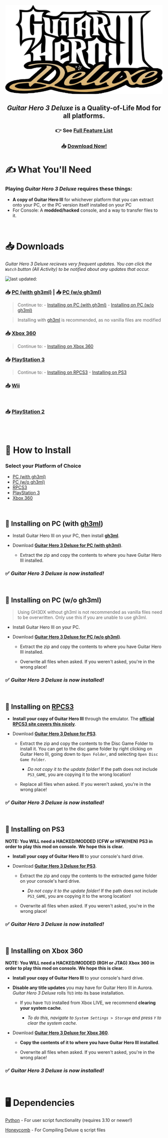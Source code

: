<div align="center">

![Header Image](dependencies/header.png)

## *Guitar Hero 3 Deluxe* is a Quality-of-Life Mod for all platforms.

### 👉 See [Full Feature List](https://github.com/nsneverhax/guitar-hero-3-deluxe/blob/main/dependencies/features.md#features)

### 📥 [Download Now!](#%EF%B8%8F-what-youll-need)

</div>

# ✍️ What You'll Need

### Playing *Guitar Hero 3 Deluxe* requires these things:

- **A copy of Guitar Hero III** for whichever platform that you can extract onto your PC, or the PC version itself installed on your PC
- For Console: A **modded/hacked** console, and a way to transfer files to it.

<br/>

# 📥 Downloads

*Guitar Hero 3 Deluxe recieves very frequent updates. You can click the `Watch` button (All Activity) to be notified about any updates that occur.*

![last updated:](https://img.shields.io/github/last-commit/nsneverhax/guitar-hero-3-deluxe?label=last%20updated%3A)

### 📥 [PC (with gh3ml)](https://nightly.link/nsneverhax/guitar-hero-3-deluxe/workflows/build/main/GH3DX-gh3ml.zip) | 📥 [PC (w/o gh3ml)](https://nightly.link/nsneverhax/guitar-hero-3-deluxe/workflows/build/main/GH3DX-PC.zip)

> Continue to: 
    - [Installing on PC (with gh3ml)](#-installing-on-pc-with-gh3ml)
    - [Installing on PC (w/o gh3ml)](#-installing-on-pc-wo-gh3ml)

> Installing with [gh3ml](https://github.com/nsneverhax/gh3ml/releases) is recommended, as no vanilla files are modified

### 📥 [Xbox 360](https://nightly.link/nsneverhax/guitar-hero-3-deluxe/workflows/build/main/GH3DX-Xbox.zip)

> Continue to: 
    - [Installing on Xbox 360](#-installing-on-xbox-360)

### 📥 [PlayStation 3](https://nightly.link/nsneverhax/guitar-hero-3-deluxe/workflows/build/main/GH3DX-PS3.zip)

> Continue to: 
    - [Installing on RPCS3](#-installing-on-rpcs3)
    - [Installing on PS3](#-installing-on-ps3)

### 📥 [Wii](https://nightly.link/nsneverhax/guitar-hero-3-deluxe/workflows/build/main/GH3DX-Wii.zip)

<br/>

### 📥 [PlayStation 2](https://nightly.link/nsneverhax/guitar-hero-3-deluxe/workflows/build/main/GH3DX-PS2.zip)

<br/>

<br/>

# 📩 How to Install

### Select your Platform of Choice

  - [PC (with gh3ml)](#-installing-on-pc-with-gh3ml)
  - [PC (w/o gh3ml)](#-installing-on-pc-wo-gh3ml)
  - [RPCS3](#-installing-on-rpcs3)
  - [PlayStation 3](#-installing-on-ps3)
  - [Xbox 360](#-installing-on-xbox-360)

<br/>

## 📩 Installing on PC (with [gh3ml](https://github.com/nsneverhax/gh3ml/releases))

* Install Guitar Hero III on your PC, then install [**gh3ml**](https://github.com/nsneverhax/gh3ml/releases).

* Download [**Guitar Hero 3 Deluxe for PC (with gh3ml)**](https://nightly.link/nsneverhax/guitar-hero-3-deluxe/workflows/build/main/GH3DX-gh3ml.zip).

  * Extract the zip and copy the contents to where you have Guitar Hero III installed.

### ✅ ***Guitar Hero 3 Deluxe is now installed!***

<br/>

## 📩 Installing on PC (w/o gh3ml)

> Using GH3DX without gh3ml is not recommended as vanilla files need to be overwritten. Only use this if you are unable to use gh3ml.

* Install Guitar Hero III on your PC.

* Download [**Guitar Hero 3 Deluxe for PC (w/o gh3ml)**](https://nightly.link/nsneverhax/guitar-hero-3-deluxe/workflows/build/main/GH3DX-PC.zip).

  * Extract the zip and copy the contents to where you have Guitar Hero III installed.

  * Overwrite all files when asked. If you weren't asked, you're in the wrong place!

### ✅ ***Guitar Hero 3 Deluxe is now installed!***

<br/>

## 📩 Installing on [RPCS3](https://rpcs3.net/)

* **Install your copy of Guitar Hero III** through the emulator. The [**official RPCS3 site covers this nicely**](https://rpcs3.net/quickstart).

* Download [**Guitar Hero 3 Deluxe for PS3**](https://nightly.link/nsneverhax/guitar-hero-3-deluxe/workflows/build/main/GH3DX-PS3.zip).

  * Extract the zip and copy the contents to the Disc Game Folder to install it. You can get to the disc game folder by right clicking on Guitar Hero III, going down to `Open Folder`, and selecting `Open Disc Game Folder`.

  	* *Do not copy it to the update folder!* If the path does not include `PS3_GAME`, you are copying it to the wrong location!
  * Replace all files when asked. If you weren't asked, you're in the wrong place!

### ✅ ***Guitar Hero 3 Deluxe is now installed!***

<br/>

## 📩 Installing on PS3

**NOTE: You WILL need a HACKED/MODDED (CFW or HFW/HEN) PS3 in order to play this mod on console. We hope this is clear.**

* **Install your copy of Guitar Hero III** to your console's hard drive.

* Download [**Guitar Hero 3 Deluxe for PS3**](https://nightly.link/nsneverhax/guitar-hero-3-deluxe/workflows/build/main/GH3DX-PS3.zip).

  * Extract the zip and copy the contents to the extracted game folder on your console's hard drive.

  	* *Do not copy it to the update folder!* If the path does not include `PS3_GAME`, you are copying it to the wrong location!

  * Overwrite all files when asked. If you weren't asked, you're in the wrong place!

### ✅ ***Guitar Hero 3 Deluxe is now installed!***

<br/>

## 📩 Installing on Xbox 360

**NOTE: You WILL need a HACKED/MODDED (RGH or JTAG) Xbox 360 in order to play this mod on console. We hope this is clear.**

* **Install your copy of Guitar Hero III** to your console's hard drive.

* **Disable any title updates** you may have for Guitar Hero III in Aurora. *Guitar Hero 3 Deluxe* rolls `TU3` into its base installation.

  * If you have `TU3` installed from Xbox LIVE, we recommend **clearing your system cache**.

    * *To do this, navigate to `System Settings > Storage` and press `Y` to clear the system cache.*

* Download [**Guitar Hero 3 Deluxe for Xbox 360**](https://nightly.link/nsneverhax/guitar-hero-3-deluxe/workflows/build/main/GH3DX-Xbox.zip). 

  * **Copy the contents of it to where you have Guitar Hero III installed**.

  * Overwrite all files when asked. If you weren't asked, you're in the wrong place!

### ✅ ***Guitar Hero 3 Deluxe is now installed!***

<br/>

# 🖥️ Dependencies

[Python](https://www.python.org/downloads/) - For user script functionality (requires 3.10 or newer!)

[Honeycomb](https://github.com/AddyMills/Honeycomb-CLI/releases/latest) - For Compiling Deluxe q script files

